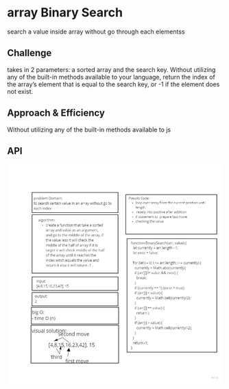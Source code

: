 # array Binary Search
search a value inside array without go through each elementss
## Challenge
 takes in 2 parameters: a sorted array and the search key. Without utilizing any of the built-in methods available to your language, return the index of the array’s element that is equal to the search key, or -1 if the element does not exist.

## Approach & Efficiency
 Without utilizing any of the built-in methods available to js

## API
![](array-binary-search.jpg)